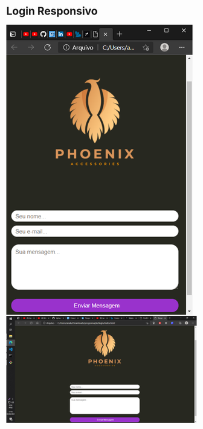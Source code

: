 # Login Responsivo
![](https://github.com/letFlavinho/login/blob/main/Screenshot_1.png)
</br>
![](https://github.com/letFlavinho/login/blob/main/Screenshot_2.png)
